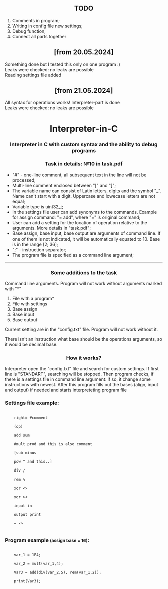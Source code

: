 <h2 align="center">TODO</h2>
<div>
    <ol>
        <li>Comments in program;</li>
        <li>Writing in config file new settings;</li>
        <li>Debug function;</li>
        <li>Connect all parts together</li>
    </ol>
</div>

<h2 align="center">[from 20.05.2024]</h2>
<div>Something done but I tested this only on one program :)<br> Leaks were checked: no leaks are possible
    <br>Reading settings file added</div>


<h2 align="center">[from 21.05.2024]</h2>
<div>All syntax for operations works! Interpreter-part is done<br> Leaks were checked: no leaks are possible</div>

<h1 align="center">Interpreter-in-C</h1>
<h3 align="center">Interpreter in C with custom syntax and the ability to debug programs</h3>
<h3 align="center">Task in details: №10 in task.pdf</h3>

<ul>
    <li>"#" - one-line comment, all subsequent text in the line will not be processed;</li>
    <li>Multi-line comment enclosed between "[" and "]";</li>
    <li>The variable name can consist of Latin letters, digits and the symbol "_". Name can't start with a digit. Uppercase and lowecase letters are not equal;</li>
    <li>Variable type is uint32_t;</li>
    <li>In the settings file user can add synonyms to the commands. Example for assign command: "= add", where "=" is original command;</li>
    <li>User can add a setting for the location of operation relative to the arguments. More details in "task.pdf";</li>
    <li>Base assign, base input, base output are arguments of command line. If one of them is not indicated, it will be automatically equated to 10. Base is in the range [2; 36];</li>
    <li>";" - instruction separator;</li>
    <li>The program file is specified as a command line argument;</li>
</ul>
<hr>
<h3 align="center">Some additions to the task</h3>
<p>Command line arguments. Program will not work without arguments marked with "*"</p>
<ol>
    <li>File with a program*</li>
    <li>File with settings</li>
    <li>Base assign</li>
    <li>Base input</li>
    <li>Base output</li>
</ol>
<p>Current setting are in the "config.txt" file. Program will not work without it.</p>
<p>There isn't an instruction what base should be the operations arguments, so it would be decimal base.</p>

<h3 align="center">How it works?</h3>
<p>Interpreter open the "config.txt" file and search for custom settings. If first line is "STANDART", searching will be stopped. Then program checks, if there is a settings file in command line argument: if so, it change some instructions with newest. After this program fills out the bases (align, input and output) if needed and starts interpreteting program file</p>

<h3>Settings file example:</h3>
<code>
    right= #comment<br>
    (op)<br>
    add sum<br>
    #mult prod and this is also comment<br>
    [sub minus<br>
    pow ^ and this..]<br>
    div /<br>
    rem %<br>
    xor <><br>
    xor ><<br>
    input in<br>
    output print<br>
    = -><br>
</code>

<h3>Program example <small>(assign base = 16)</small>:</h3>
<code>
    var_1 = 1F4;<br>
    var_2 = mult(var_1,4);<br>
    Var3 = add(div(var_2,5), rem(var_1,2));<br>
    print(Var3);
</code>